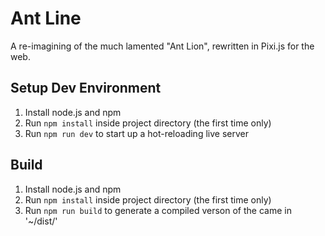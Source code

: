 # Ant Line
A re-imagining of the much lamented "Ant Lion", rewritten in Pixi.js for the web.

## Setup Dev Environment
1. Install node.js and npm
2. Run `npm install` inside project directory (the first time only)
3. Run `npm run dev` to start up a hot-reloading live server

## Build
1. Install node.js and npm
2. Run `npm install` inside project directory (the first time only)
3. Run `npm run build` to generate a compiled verson of the came in '~/dist/'
